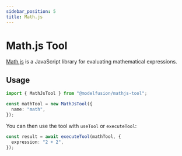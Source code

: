 ```yaml
---
sidebar_position: 5
title: Math.js
---
```


# Math.js Tool

[Math.js](https://mathjs.org) is a JavaScript library for evaluating mathematical expressions.

## Usage

```ts
import { MathJsTool } from "@modelfusion/mathjs-tool";

const mathTool = new MathJsTool({
  name: "math",
});
```

You can then use the tool with `useTool` or `executeTool`:

```ts
const result = await executeTool(mathTool, {
  expression: "2 + 2",
});
```
